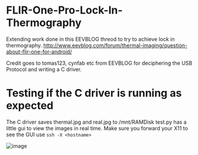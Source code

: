 # FLIR-One-Pro-Lock-In-Thermography

Extending work done in this EEVBLOG threod to try to achieve lock in thermography.
http://www.eevblog.com/forum/thermal-imaging/question-about-flir-one-for-android/

Credit goes to tomas123, cynfab etc from EEVBLOG for deciphering the USB Protocol and writing a C driver.


# Testing if the C driver is running as expected
The C driver saves thermal.jpg and real.jpg to /mnt/RAMDisk
test.py has a little gui to view the images in real time. Make sure you forward your X11 to see the GUI
use `ssh -X <hostname>`

![image](https://github.com/user-attachments/assets/7c82abc6-4dbe-4290-86f6-842a539987e5)
